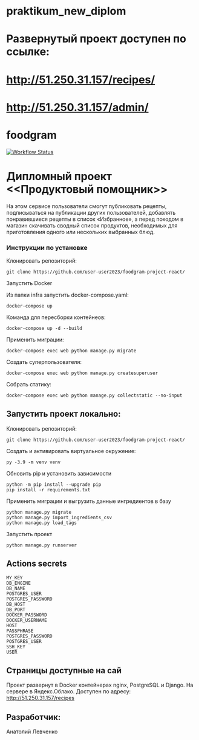 # praktikum_new_diplom
# Развернутый проект доступен по ссылке:
# http://51.250.31.157/recipes/
# http://51.250.31.157/admin/
# foodgram
[![Workflow Status](https://github.com/user-user2023/foodgram-project-react/actions/workflows/main.yml/badge.svg)](https://github.com/user-user2023/foodgram-project-react/actions/workflows/main.yml)

# Дипломный проект <<Продуктовый помощник>>
На этом сервисе пользователи смогут публиковать рецепты, подписываться на публикации других пользователей, добавлять понравившиеся рецепты в список «Избранное», а перед походом в магазин скачивать сводный список продуктов, необходимых для приготовления одного или нескольких выбранных блюд.

### Инструкции по установке

Клонировать репозиторий:

```
git clone https://github.com/user-user2023/foodgram-project-react/
```
Запустить Docker

Из папки infra запустить docker-compose.yaml:
```
docker-compose up
```

Команда для пересборки контейнеов:
```
docker-compose up -d --build
```
Применить миграции:

```
docker-compose exec web python manage.py migrate
```

Создать суперпользователя:
```
docker-compose exec web python manage.py createsuperuser
```

Собрать статику:
```
docker-compose exec web python manage.py collectstatic --no-input 
```


## Запустить проект локально:
Клонировать репозиторий:

```
git clone https://github.com/user-user2023/foodgram-project-react/
```
Создать и активировать виртуальное окружение:
```
py -3.9 -m venv venv
```
Обновить pip и установить зависимости
```
python -m pip install --upgrade pip
pip install -r requirements.txt
```
Применить миграции и выгрузить данные ингредиентов в базу
```
python manage.py migrate
python manage.py import_ingredients_csv
python manage.py load_tags
```
Запустить проект
```
python manage.py runserver
```

## **Actions secrets**
```
MY_KEY
DB_ENGINE
DB_NAME
POSTGRES_USER
POSTGRES_PASSWORD
DB_HOST
DB_PORT
DOCKER_PASSWORD
DOCKER_USERNAME
HOST
PASSPHRASE
POSTGRES_PASSWORD
POSTGRES_USER
SSH_KEY
USER
```
## Страницы доступные на сай
Проект развернут в Docker контейнерах nginx, PostgreSQL и Django. На сервере в Яндекс.Облако. Доступен по адресу: http://51.250.31.157/recipes

## Разработчик:
Анатолий Левченко
